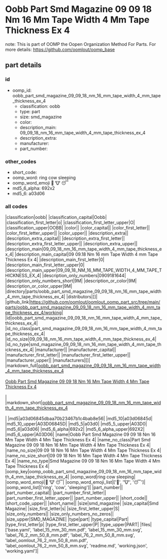 # Oobb Part Smd Magazine 09 09 18 Nm 16 Mm Tape Width 4 Mm Tape Thickness Ex 4  

note: This is part of OOMP the Oopen Organization Method For Parts. For more details: https://github.com/oomlout/oomp_base

##  part details





### id
* oomp_id: oobb_part_smd_magazine_09_09_18_nm_16_mm_tape_width_4_mm_tape_thickness_ex_4
  * classification: oobb
  * type: part
  * size: smd_magazine
  * color: 
  * description_main: 09_09_18_nm_16_mm_tape_width_4_mm_tape_thickness_ex_4
  * description_extra: 
  * manufacturer: 
  * part_number: 

### other_codes
* short_code: 
* oomp_word: ring cow sleeping
* oomp_word_emoji :ring: :cow: :sleeping:
* md5_6_alpha: 692x2
* md5_6: a03d06

### all codes 
|classification|oobb|
|classification_capital|Oobb|
|classification_first_letter|o|
|classification_first_letter_upper|O|
|classification_upper|OOBB|
|color||
|color_capital||
|color_first_letter||
|color_first_letter_upper||
|color_upper||
|description_extra||
|description_extra_capital||
|description_extra_first_letter||
|description_extra_first_letter_upper||
|description_extra_upper||
|description_main|09_09_18_nm_16_mm_tape_width_4_mm_tape_thickness_ex_4|
|description_main_capital|09 09.18 Nm 16 mm Tape Width 4 mm Tape Thickness Ex 4|
|description_main_first_letter|0|
|description_main_first_letter_upper|0|
|description_main_upper|09_09_18_NM_16_MM_TAPE_WIDTH_4_MM_TAPE_THICKNESS_EX_4|
|description_only_numbers|0909181644|
|description_only_numbers_short|9M|
|description_or_color|9M|
|description_or_color_upper|9M|
|directory|parts/oobb_part_smd_magazine_09_09_18_nm_16_mm_tape_width_4_mm_tape_thickness_ex_4|
|distributors|[]|
|github_link|https://github.com/oomlout/oomlout_oomp_part_src/tree/main/parts/oobb_part_smd_magazine_09_09_18_nm_16_mm_tape_width_4_mm_tape_thickness_ex_4/working|
|id|oobb_part_smd_magazine_09_09_18_nm_16_mm_tape_width_4_mm_tape_thickness_ex_4|
|id_no_class|part_smd_magazine_09_09_18_nm_16_mm_tape_width_4_mm_tape_thickness_ex_4|
|id_no_size|09_09_18_nm_16_mm_tape_width_4_mm_tape_thickness_ex_4|
|id_no_type|smd_magazine_09_09_18_nm_16_mm_tape_width_4_mm_tape_thickness_ex_4|
|manufacturer||
|manufacturer_capital||
|manufacturer_first_letter||
|manufacturer_first_letter_upper||
|manufacturer_upper||
|manufacturers|[]|
|markdown_full|[oobb_part_smd_magazine_09_09_18_nm_16_mm_tape_width_4_mm_tape_thickness_ex_4](https://github.com/oomlout/oomlout_oomp_part_src/tree/main/parts/oobb_part_smd_magazine_09_09_18_nm_16_mm_tape_width_4_mm_tape_thickness_ex_4/working)<br>[](https://github.com/oomlout/oomlout_oomp_part_src/tree/main/parts/oobb_part_smd_magazine_09_09_18_nm_16_mm_tape_width_4_mm_tape_thickness_ex_4/working)<br>[Oobb Part Smd Magazine 09 09 18 Nm 16 Mm Tape Width 4 Mm Tape Thickness Ex 4](https://github.com/oomlout/oomlout_oomp_part_src/tree/main/parts/oobb_part_smd_magazine_09_09_18_nm_16_mm_tape_width_4_mm_tape_thickness_ex_4/working)<br><br>|
|markdown_short|[oobb_part_smd_magazine_09_09_18_nm_16_mm_tape_width_4_mm_tape_thickness_ex_4](https://github.com/oomlout/oomlout_oomp_part_src/tree/main/parts/oobb_part_smd_magazine_09_09_18_nm_16_mm_tape_width_4_mm_tape_thickness_ex_4/working)<br><br>|
|md5|a03d06845dbaa70b23467b1c4bab8e56|
|md5_10|a03d06845d|
|md5_10_upper|A03D06845D|
|md5_5|a03d0|
|md5_5_upper|A03D0|
|md5_6|a03d06|
|md5_6_alpha|692x2|
|md5_6_alpha_upper|692X2|
|md5_6_upper|A03D06|
|name|Oobb Part Smd Magazine 09 09 18 Nm 16 Mm Tape Width 4 Mm Tape Thickness Ex 4|
|name_no_class|Part Smd Magazine 09 09 18 Nm 16 Mm Tape Width 4 Mm Tape Thickness Ex 4|
|name_no_size|09 09 18 Nm 16 Mm Tape Width 4 Mm Tape Thickness Ex 4|
|name_no_size_short|09 09 18 Nm 16 Mm Tape Width 4 Mm Tape Thickness Ex 4|
|name_no_type|Smd Magazine 09 09 18 Nm 16 Mm Tape Width 4 Mm Tape Thickness Ex 4|
|oomp_key|oomp_oobb_part_smd_magazine_09_09_18_nm_16_mm_tape_width_4_mm_tape_thickness_ex_4|
|oomp_word|ring cow sleeping|
|oomp_word_emoji|:ring: :cow: :sleeping:|
|oomp_word_emoji_list|[':ring:', ':cow:', ':sleeping:']|
|oomp_word_list|['ring', 'cow', 'sleeping']|
|part_number||
|part_number_capital||
|part_number_first_letter||
|part_number_first_letter_upper||
|part_number_upper||
|short_code||
|short_code_upper||
|short_name||
|size|smd_magazine|
|size_capital|Smd Magazine|
|size_first_letter|s|
|size_first_letter_upper|S|
|size_only_numbers||
|size_only_numbers_no_zeros||
|size_upper|SMD_MAGAZINE|
|type|part|
|type_capital|Part|
|type_first_letter|p|
|type_first_letter_upper|P|
|type_upper|PART|
|files|['base.yaml', 'label_15_mm_30_mm.pdf', 'label_15_mm_30_mm.svg', 'label_76_2_mm_50_8_mm.pdf', 'label_76_2_mm_50_8_mm.svg', 'label_oomlout_76_2_mm_50_8_mm.pdf', 'label_oomlout_76_2_mm_50_8_mm.svg', 'readme.md', 'working.json', 'working.yaml']|
